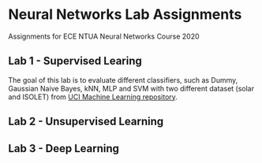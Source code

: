 # Neural Networks Lab Assignments
Assignments for ECE NTUA Neural Networks Course 2020

## Lab 1 - Supervised Learing
The goal of this lab is to evaluate different classifiers, such as Dummy, Gaussian Naive Bayes, kNN, MLP and SVM with two different dataset (solar and ISOLET) from [UCI Machine Learning repository](https://archive.ics.uci.edu/ml/index.php).

## Lab 2 - Unsupervised Learning

## Lab 3 - Deep Learning
